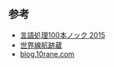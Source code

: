 ## 参考
* [言語処理100本ノック 2015](http://www.cl.ecei.tohoku.ac.jp/nlp100/)
* [世界線航跡蔵](http://yugui.jp/articles/885)
* [blog.10rane.com](http://blog.10rane.com/2015/03/26/meaning-of-the-code-dollar0-equal-__file__/)
